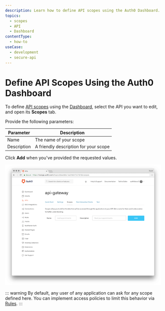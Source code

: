 ```yaml
---
description: Learn how to define API scopes using the Auth0 Dashboard.
topics:
  - scopes
  - API
  - Dashboard
contentType:
  - how-to
useCase:
  - development
  - secure-api
---
```


# Define API Scopes Using the Auth0 Dashboard

To define [API scopes](/scopes/current/api-scopes) using the [Dashboard](${manage_url}/#/apis), select the API you want to edit, and open its **Scopes** tab.

Provide the following parameters:

| Parameter | Description |
| - | - |
| Name | The name of your scope |
| Description | A friendly description for your scope |

Click **Add** when you've provided the requested values.

![API Scopes](/media/articles/scopes/api-scopes.png)

::: warning
By default, any user of any application can ask for any scope defined here. You can implement access policies to limit this behavior via [Rules](/rules).
:::

